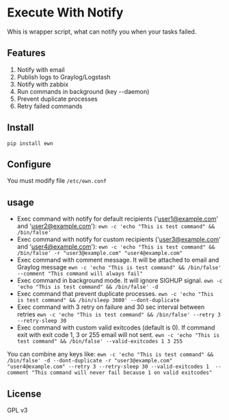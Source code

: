 # Execute With Notify
Whis is wrapper script, what can notify you when your tasks failed.

## Features
1. Notify with email
2. Publish logs to Graylog/Logstash
3. Notify with zabbix
4. Run commands in background (key --daemon)
5. Prevent duplicate processes
6. Retry failed commands


## Install
```
pip install ewn
```
## Configure
You must modify file `/etc/ewn.conf`

## usage

* Exec command with notify for default recipients ('user1@example.com' and 'user2@example.com'):
`ewn -c 'echo "This is test command" && /bin/false'`
* Exec command with notify for custom recipients ('user3@example.com' and 'user4@example.com'):
`ewn -c 'echo "This is test command" && /bin/false' -r "user3@example.com" "user4@example.com"`
* Exec command with comment message. It will be attached to email and Graylog message
`ewn -c 'echo "This is test command" && /bin/false' --comment "This command will always fail"`
* Exec command in background mode. It will ignore SIGHUP signal.
`ewn -c 'echo "This is test command" && /bin/false' -d`
* Exec command that prevent duplicate processes.
`ewn -c 'echo "This is test command" && /bin/sleep 3600' --dont-duplicate`
* Exec command with 3 retry on failure and 30 sec interval between retries
`ewn -c 'echo "This is test command" && /bin/false' --retry 3 --retry-sleep 30`
* Exec command with custom valid exitcodes (default is 0). If command exit with exit code 1, 3 or 255 email will not sent.
`ewn -c 'echo "This is test command" && /bin/false' --valid-exitcodes 1 3 255`

You can combine any keys like:
`ewn -c 'echo "This is test command" && /bin/false' -d --dont-duplicate -r "user3@example.com" "user4@example.com" --retry 3 --retry-sleep 30 --valid-exitcodes 1  --comment "This command will never fail because 1 on valid exitcodes"` 

## License
GPL v3
